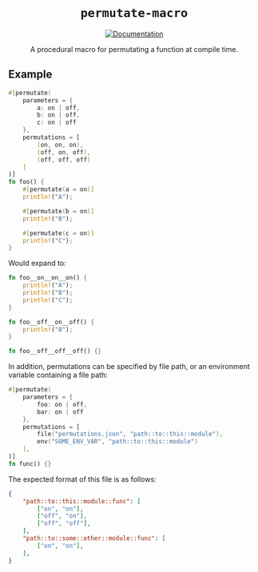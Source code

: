 <div align="center">

# `permutate-macro`

[![Documentation](https://img.shields.io/badge/docs-API-blue)](https://bevy-rust-gpu.github.io/permutate-macro/)

A procedural macro for permutating a function at compile time.

</div>

## Example

```rust
#[permutate(
    parameters = {
        a: on | off,
        b: on | off,
        c: on | off
    },
    permutations = [
        (on, on, on),
        (off, on, off),
        (off, off, off)
    ]
)]
fn foo() {
    #[permutate(a = on)]
    println!("A");

    #[permutate(b = on)]
    println!("B");

    #[permutate(c = on)]
    println!("C");
}
```

Would expand to:

```rust
fn foo__on__on__on() {
    println!("A");
    println!("B");
    println!("C");
}

fn foo__off__on__off() {
    println!("B");
}

fn foo__off__off__off() {}
```

In addition, permutations can be specified by file path, or an environment variable containing a file path:

```rust
#[permutate(
    parameters = {
        foo: on | off,
        bar: on | off
    },
    permutations = [
        file("permutations.json", "path::to::this::module"),
        env("SOME_ENV_VAR", "path::to::this::module")
    ],
)]
fn func() {}
```

The expected format of this file is as follows:

```json
{
    "path::to::this::module::func": [
        ["on", "on"],
        ["off", "on"],
        ["off", "off"],
    ],
    "path::to::some::other::module::func": [
        ["on", "on"],
    ],
}
```
